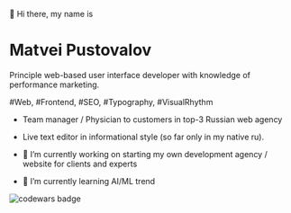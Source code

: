 👋 Hi there, my name is

# Matvei Pustovalov

Principle web-based user interface developer with knowledge of performance marketing.

#Web, #Frontend, #SEO, #Typography, #VisualRhythm

- Team manager / Physician to customers in top-3 Russian web agency
- Live text editor in informational style (so far only in my native ru).

- 🔭 I’m currently working on starting my own development agency / website for clients and experts
- 🌱 I’m currently learning AI/ML trend
<!--
**pustoym/pustoym** is a ✨ _special_ ✨ repository because its `README.md` (this file) appears on your GitHub profile.

Here are some ideas to get you started:

- 🔭 I’m currently working on ...
- 🌱 I’m currently learning ...
- 👯 I’m looking to collaborate on ...
- 🤔 I’m looking for help with ...
- 💬 Ask me about ...
- 📫 How to reach me: ...
- 😄 Pronouns: ...
- ⚡ Fun fact: ...
-->

![codewars badge](https://www.codewars.com/users/pustoi/badges/micro)
